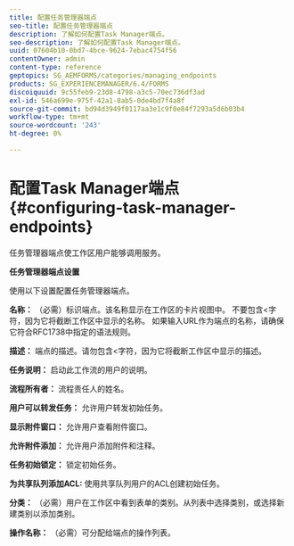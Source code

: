```yaml
---
title: 配置任务管理器端点
seo-title: 配置任务管理器端点
description: 了解如何配置Task Manager端点。
seo-description: 了解如何配置Task Manager端点。
uuid: 07604b10-0bd7-4bce-9624-7ebac4754f56
contentOwner: admin
content-type: reference
geptopics: SG_AEMFORMS/categories/managing_endpoints
products: SG_EXPERIENCEMANAGER/6.4/FORMS
discoiquuid: 9c55feb9-23d8-4798-a3c5-70ec736df3ad
exl-id: 546a699e-975f-42a1-8ab5-0de4bd7f4a8f
source-git-commit: bd94d3949f0117aa3e1c9f0e84f7293a5d6b03b4
workflow-type: tm+mt
source-wordcount: '243'
ht-degree: 0%

---
```


# 配置Task Manager端点{#configuring-task-manager-endpoints}

任务管理器端点使工作区用户能够调用服务。

**任务管理器端点设置**

使用以下设置配置任务管理器端点。

**名称：** （必需）标识端点。该名称显示在工作区的卡片视图中。 不要包含&lt;字符，因为它将截断工作区中显示的名称。 如果输入URL作为端点的名称，请确保它符合RFC1738中指定的语法规则。

**描述：** 端点的描述。请勿包含&lt;字符，因为它将截断工作区中显示的描述。

**任务说明：** 启动此工作流的用户的说明。

**流程所有者：** 流程责任人的姓名。

**用户可以转发任务：** 允许用户转发初始任务。

**显示附件窗口：** 允许用户查看附件窗口。

**允许附件添加：** 允许用户添加附件和注释。

**任务初始锁定：** 锁定初始任务。

**为共享队列添加ACL:** 使用共享队列用户的ACL创建初始任务。

**分类：** （必需）用户在工作区中看到表单的类别。从列表中选择类别，或选择新建类别以添加类别。

**操作名称：** （必需）可分配给端点的操作列表。
